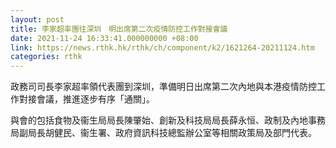 ```yaml
---
layout: post
title: 李家超率團往深圳　明出席第二次疫情防控工作對接會議
date: 2021-11-24 16:33:41.000000000 +08:00
link: https://news.rthk.hk/rthk/ch/component/k2/1621264-20211124.htm
categories: rthk
---
```


政務司司長李家超率領代表團到深圳，準備明日出席第二次內地與本港疫情防控工作對接會議，推進逐步有序「通關」。

與會的包括食物及衞生局局長陳肇始、創新及科技局局長薛永恒、政制及內地事務局副局長胡健民、衞生署、政府資訊科技總監辦公室等相關政策局及部門代表。
